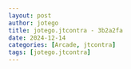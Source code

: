 ```yaml
---
layout: post
author: jotego
title: jotego.jtcontra - 3b2a2fa
date: 2024-12-14
categories: [Arcade, jtcontra]
tags: [jotego.jtcontra]
---
```


